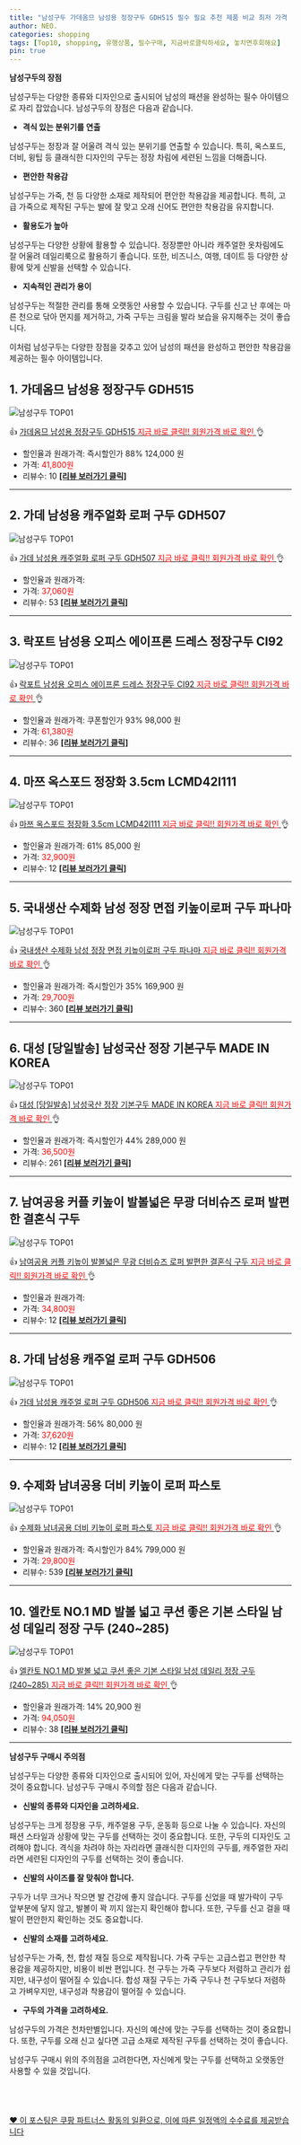 ```yaml
---
title: "남성구두 가데옴므 남성용 정장구두 GDH515 필수 필요 추천 제품 비교 최저 가격 비교 장점 구매 후기 구매평"
author: NEO.
categories: shopping
tags: [Top10, shopping, 유행상품, 필수구매, 지금바로클릭하세요, 놓치면후회해요]
pin: true
---
```

**남성구두의 장점**

남성구두는 다양한 종류와 디자인으로 출시되어 남성의 패션을 완성하는 필수 아이템으로 자리 잡았습니다. 남성구두의 장점은 다음과 같습니다.

* **격식 있는 분위기를 연출**

남성구두는 정장과 잘 어울려 격식 있는 분위기를 연출할 수 있습니다. 특히, 옥스포드, 더비, 윙팁 등 클래식한 디자인의 구두는 정장 차림에 세련된 느낌을 더해줍니다.

* **편안한 착용감**

남성구두는 가죽, 천 등 다양한 소재로 제작되어 편안한 착용감을 제공합니다. 특히, 고급 가죽으로 제작된 구두는 발에 잘 맞고 오래 신어도 편안한 착용감을 유지합니다.

* **활용도가 높아**

남성구두는 다양한 상황에 활용할 수 있습니다. 정장뿐만 아니라 캐주얼한 옷차림에도 잘 어울려 데일리룩으로 활용하기 좋습니다. 또한, 비즈니스, 여행, 데이트 등 다양한 상황에 맞게 신발을 선택할 수 있습니다.

* **지속적인 관리가 용이**

남성구두는 적절한 관리를 통해 오랫동안 사용할 수 있습니다. 구두를 신고 난 후에는 마른 천으로 닦아 먼지를 제거하고, 가죽 구두는 크림을 발라 보습을 유지해주는 것이 좋습니다.

이처럼 남성구두는 다양한 장점을 갖추고 있어 남성의 패션을 완성하고 편안한 착용감을 제공하는 필수 아이템입니다.

   

## 1. 가데옴므 남성용 정장구두 GDH515

![남성구두 TOP01](https://thumbnail8.coupangcdn.com/thumbnails/remote/490x490ex/image/retail/images/2019/09/18/9/4/d22bab6b-aa95-450d-839c-3964fb11595a.jpg)


👍 [가데옴므 남성용 정장구두 GDH515 <font color=red> 지금 바로 클릭!! 회원가격 바로 확인 </font> ](https://link.coupang.com/re/AFFSDP?lptag=AF3617701&subid=GithubCoopas&pageKey=169955212&traceid=V0-153&itemId=150378896&vendorItemId=5346959237) 👌 


- 할인율과 원래가격: 즉시할인가 88%  124,000   원
- 가격: <span style='color:red'>41,800원</span>
- 리뷰수: 10  [**[리뷰 보러가기 클릭]**](https://link.coupang.com/re/AFFSDP?lptag=AF3617701&subid=GithubCoopas&pageKey=169955212&traceid=V0-153&itemId=150378896&vendorItemId=5346959237)

---


   

## 2. 가데 남성용 캐주얼화 로퍼 구두 GDH507

![남성구두 TOP01](https://thumbnail6.coupangcdn.com/thumbnails/remote/490x490ex/image/retail/images/3048328509978345-462bdc13-bb1e-4193-b166-2c88305fe47e.jpg)


👍 [가데 남성용 캐주얼화 로퍼 구두 GDH507 <font color=red> 지금 바로 클릭!! 회원가격 바로 확인 </font> ](https://link.coupang.com/re/AFFSDP?lptag=AF3617701&subid=GithubCoopas&pageKey=5729387472&traceid=V0-153&itemId=9608759702&vendorItemId=4252507581) 👌 


- 할인율과 원래가격: 
- 가격: <span style='color:red'>37,060원</span>
- 리뷰수: 53  [**[리뷰 보러가기 클릭]**](https://link.coupang.com/re/AFFSDP?lptag=AF3617701&subid=GithubCoopas&pageKey=5729387472&traceid=V0-153&itemId=9608759702&vendorItemId=4252507581)

---


   

## 3. 락포트 남성용 오피스 에이프론 드레스 정장구두 CI92

![남성구두 TOP01](https://thumbnail9.coupangcdn.com/thumbnails/remote/490x490ex/image/rs_quotation_api/r71fouop/87cd55b829d444a0affbecfbe6bc256b.jpg)


👍 [락포트 남성용 오피스 에이프론 드레스 정장구두 CI92 <font color=red> 지금 바로 클릭!! 회원가격 바로 확인 </font> ](https://link.coupang.com/re/AFFSDP?lptag=AF3617701&subid=GithubCoopas&pageKey=6362242522&traceid=V0-153&itemId=13436187270&vendorItemId=80690696985) 👌 


- 할인율과 원래가격: 쿠폰할인가 93%  98,000   원
- 가격: <span style='color:red'>61,380원</span>
- 리뷰수: 36  [**[리뷰 보러가기 클릭]**](https://link.coupang.com/re/AFFSDP?lptag=AF3617701&subid=GithubCoopas&pageKey=6362242522&traceid=V0-153&itemId=13436187270&vendorItemId=80690696985)

---


   

## 4. 마쯔 옥스포드 정장화 3.5cm LCMD42I111

![남성구두 TOP01](https://thumbnail9.coupangcdn.com/thumbnails/remote/490x490ex/image/rs_quotation_api/ufpueext/5649ae574b3a42ed87b3b49d2e07cc69.jpg)


👍 [마쯔 옥스포드 정장화 3.5cm LCMD42I111 <font color=red> 지금 바로 클릭!! 회원가격 바로 확인 </font> ](https://link.coupang.com/re/AFFSDP?lptag=AF3617701&subid=GithubCoopas&pageKey=4854825348&traceid=V0-153&itemId=6289675925&vendorItemId=73585220171) 👌 


- 할인율과 원래가격: 61%  85,000   원
- 가격: <span style='color:red'>32,900원</span>
- 리뷰수: 12  [**[리뷰 보러가기 클릭]**](https://link.coupang.com/re/AFFSDP?lptag=AF3617701&subid=GithubCoopas&pageKey=4854825348&traceid=V0-153&itemId=6289675925&vendorItemId=73585220171)

---


   

## 5. 국내생산 수제화 남성 정장 면접 키높이로퍼 구두 파나마

![남성구두 TOP01](https://thumbnail10.coupangcdn.com/thumbnails/remote/490x490ex/image/vendor_inventory/1f1b/36380a3cb22a4dca68874ef3386eb7d8b0e8555efe2482f8c11b681739fe.jpg)


👍 [국내생산 수제화 남성 정장 면접 키높이로퍼 구두 파나마 <font color=red> 지금 바로 클릭!! 회원가격 바로 확인 </font> ](https://link.coupang.com/re/AFFSDP?lptag=AF3617701&subid=GithubCoopas&pageKey=6271609713&traceid=V0-153&itemId=12828556104&vendorItemId=82053805072) 👌 


- 할인율과 원래가격: 즉시할인가 35%  169,900   원
- 가격: <span style='color:red'>29,700원</span>
- 리뷰수: 360  [**[리뷰 보러가기 클릭]**](https://link.coupang.com/re/AFFSDP?lptag=AF3617701&subid=GithubCoopas&pageKey=6271609713&traceid=V0-153&itemId=12828556104&vendorItemId=82053805072)

---


   

## 6. 대성 [당일발송] 남성국산 정장 기본구두 MADE IN KOREA

![남성구두 TOP01](https://thumbnail7.coupangcdn.com/thumbnails/remote/490x490ex/image/vendor_inventory/17d1/60e3e1a113ea3eabd578a71f57fe2017c4f2ee4a9f8d9fe9de8a1f7ea7ba.jpg)


👍 [대성 [당일발송] 남성국산 정장 기본구두 MADE IN KOREA <font color=red> 지금 바로 클릭!! 회원가격 바로 확인 </font> ](https://link.coupang.com/re/AFFSDP?lptag=AF3617701&subid=GithubCoopas&pageKey=7184328291&traceid=V0-153&itemId=18125067445&vendorItemId=85276024974) 👌 


- 할인율과 원래가격: 즉시할인가 44%  289,000   원
- 가격: <span style='color:red'>36,500원</span>
- 리뷰수: 261  [**[리뷰 보러가기 클릭]**](https://link.coupang.com/re/AFFSDP?lptag=AF3617701&subid=GithubCoopas&pageKey=7184328291&traceid=V0-153&itemId=18125067445&vendorItemId=85276024974)

---


   

## 7. 남여공용 커플 키높이 발볼넓은 무광 더비슈즈 로퍼 발편한 결혼식 구두

![남성구두 TOP01](https://thumbnail7.coupangcdn.com/thumbnails/remote/490x490ex/image/vendor_inventory/9f43/3e323411a4a7216e7ddaf434c6270dfa9f55b05a73b04be83cf6f46a1ee5.jpg)


👍 [남여공용 커플 키높이 발볼넓은 무광 더비슈즈 로퍼 발편한 결혼식 구두 <font color=red> 지금 바로 클릭!! 회원가격 바로 확인 </font> ](https://link.coupang.com/re/AFFSDP?lptag=AF3617701&subid=GithubCoopas&pageKey=6718248103&traceid=V0-153&itemId=15618991731&vendorItemId=82836756264) 👌 


- 할인율과 원래가격: 
- 가격: <span style='color:red'>34,800원</span>
- 리뷰수: 12  [**[리뷰 보러가기 클릭]**](https://link.coupang.com/re/AFFSDP?lptag=AF3617701&subid=GithubCoopas&pageKey=6718248103&traceid=V0-153&itemId=15618991731&vendorItemId=82836756264)

---


   

## 8. 가데 남성용 캐주얼 로퍼 구두 GDH506

![남성구두 TOP01](https://thumbnail8.coupangcdn.com/thumbnails/remote/490x490ex/image/retail/images/2018/12/28/14/7/727c56c1-d3b5-48b4-b8ab-d72e54d5c761.jpg)


👍 [가데 남성용 캐주얼 로퍼 구두 GDH506 <font color=red> 지금 바로 클릭!! 회원가격 바로 확인 </font> ](https://link.coupang.com/re/AFFSDP?lptag=AF3617701&subid=GithubCoopas&pageKey=101994267&traceid=V0-153&itemId=310772177&vendorItemId=4246397034) 👌 


- 할인율과 원래가격: 56%  80,000   원
- 가격: <span style='color:red'>37,620원</span>
- 리뷰수: 12  [**[리뷰 보러가기 클릭]**](https://link.coupang.com/re/AFFSDP?lptag=AF3617701&subid=GithubCoopas&pageKey=101994267&traceid=V0-153&itemId=310772177&vendorItemId=4246397034)

---


   

## 9. 수제화 남녀공용 더비 키높이 로퍼 파스토

![남성구두 TOP01](https://thumbnail10.coupangcdn.com/thumbnails/remote/490x490ex/image/vendor_inventory/67bc/da1194e1f9e22d7f3412a8c0c4d2eb9265221fd1df14c353419fd5c37d48.jpg)


👍 [수제화 남녀공용 더비 키높이 로퍼 파스토 <font color=red> 지금 바로 클릭!! 회원가격 바로 확인 </font> ](https://link.coupang.com/re/AFFSDP?lptag=AF3617701&subid=GithubCoopas&pageKey=6801381542&traceid=V0-153&itemId=16056448235&vendorItemId=83442298080) 👌 


- 할인율과 원래가격: 즉시할인가 84%  799,000   원
- 가격: <span style='color:red'>29,800원</span>
- 리뷰수: 539  [**[리뷰 보러가기 클릭]**](https://link.coupang.com/re/AFFSDP?lptag=AF3617701&subid=GithubCoopas&pageKey=6801381542&traceid=V0-153&itemId=16056448235&vendorItemId=83442298080)

---


   

## 10. 엘칸토 NO.1 MD 발볼 넓고 쿠션 좋은 기본 스타일 남성 데일리 정장 구두 (240~285)

![남성구두 TOP01](https://thumbnail8.coupangcdn.com/thumbnails/remote/490x490ex/image/vendor_inventory/d6d3/e419f6eec43137c55c7c98801cd8fb376a42b1276f80106f0c7c1d56561b.jpg)


👍 [엘칸토 NO.1 MD 발볼 넓고 쿠션 좋은 기본 스타일 남성 데일리 정장 구두 (240~285) <font color=red> 지금 바로 클릭!! 회원가격 바로 확인 </font> ](https://link.coupang.com/re/AFFSDP?lptag=AF3617701&subid=GithubCoopas&pageKey=6306578168&traceid=V0-153&itemId=13067036518&vendorItemId=80329370336) 👌 


- 할인율과 원래가격: 14%  20,900   원
- 가격: <span style='color:red'>94,050원</span>
- 리뷰수: 38  [**[리뷰 보러가기 클릭]**](https://link.coupang.com/re/AFFSDP?lptag=AF3617701&subid=GithubCoopas&pageKey=6306578168&traceid=V0-153&itemId=13067036518&vendorItemId=80329370336)

---
**남성구두 구매시 주의점**

남성구두는 다양한 종류와 디자인으로 출시되어 있어, 자신에게 맞는 구두를 선택하는 것이 중요합니다. 남성구두 구매시 주의할 점은 다음과 같습니다.

* **신발의 종류와 디자인을 고려하세요.**

남성구두는 크게 정장용 구두, 캐주얼용 구두, 운동화 등으로 나눌 수 있습니다. 자신의 패션 스타일과 상황에 맞는 구두를 선택하는 것이 중요합니다. 또한, 구두의 디자인도 고려해야 합니다. 격식을 차려야 하는 자리라면 클래식한 디자인의 구두를, 캐주얼한 자리라면 세련된 디자인의 구두를 선택하는 것이 좋습니다.

* **신발의 사이즈를 잘 맞춰야 합니다.**

구두가 너무 크거나 작으면 발 건강에 좋지 않습니다. 구두를 신었을 때 발가락이 구두 앞부분에 닿지 않고, 발볼이 꽉 끼지 않는지 확인해야 합니다. 또한, 구두를 신고 걸을 때 발이 편안한지 확인하는 것도 중요합니다.

* **신발의 소재를 고려하세요.**

남성구두는 가죽, 천, 합성 재질 등으로 제작됩니다. 가죽 구두는 고급스럽고 편안한 착용감을 제공하지만, 비용이 비싼 편입니다. 천 구두는 가죽 구두보다 저렴하고 관리가 쉽지만, 내구성이 떨어질 수 있습니다. 합성 재질 구두는 가죽 구두나 천 구두보다 저렴하고 가벼우지만, 내구성과 착용감이 떨어질 수 있습니다.

* **구두의 가격을 고려하세요.**

남성구두의 가격은 천차만별입니다. 자신의 예산에 맞는 구두를 선택하는 것이 중요합니다. 또한, 구두를 오래 신고 싶다면 고급 소재로 제작된 구두를 선택하는 것이 좋습니다.

남성구두 구매시 위의 주의점을 고려한다면, 자신에게 맞는 구두를 선택하고 오랫동안 사용할 수 있을 것입니다.<br><br><br><br><br> [ ❤  이 포스팅은 쿠팡 파트너스 활동의 일환으로, 이에 따른 일정액의 수수료를 제공받습니다](https://link.coupang.com/a/bcEFyh)